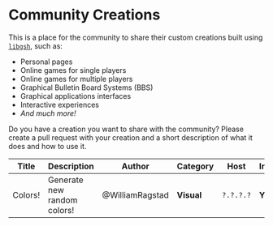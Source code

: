 # Community Creations

This is a place for the community to share their custom creations built using [`libgsh`](./libgsh/), such as:

- Personal pages
- Online games for single players
- Online games for multiple players
- Graphical Bulletin Board Systems (BBS)
- Graphical applications interfaces
- Interactive experiences
- *And much more!*

Do you have a creation you want to share with the community?
Please create a pull request with your creation and a short description of what it does and how to use it.

| Title   | Description                 | Author          | Category   | Host      | Insecure | Source                                                                    |
| ------- | --------------------------- | --------------- | ---------- | --------- | -------- | ------------------------------------------------------------------------- |
| Colors! | Generate new random colors! | @WilliamRagstad | **Visual** | `?.?.?.?` | **Yes**  | [Github](https://github.com/WilliamRagstad/gsh/tree/main/examples/colors) |
